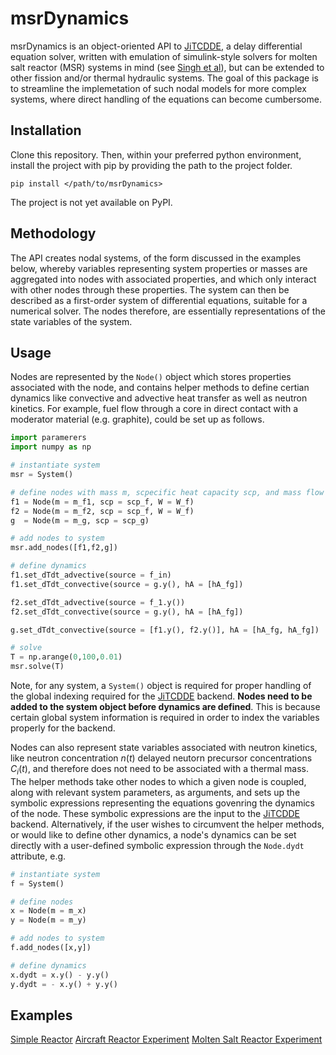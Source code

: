# msrDynamics

msrDynamics is an object-oriented API to [JiTCDDE](https://github.com/neurophysik/jitcdde), 
a delay differential equation solver, written with emulation of simulink-style solvers for
molten salt reactor (MSR) systems in mind (see [Singh et al](https://www.sciencedirect.com/science/article/pii/S030645491730381X)),
but can be extended to other fission and/or thermal hydraulic systems. The goal of this package is to streamline the implemetation of such nodal models for more complex systems, where direct handling of the equations can become cumbersome. 


## Installation

Clone this repository. Then, within your preferred python environment, install the project with pip by providing the path to the project folder. 
```
pip install </path/to/msrDynamics>
```
The project is not yet available on PyPI. 

## Methodology 

The API creates nodal systems, of the form discussed in the examples below, whereby variables representing system properties or masses are aggregated into nodes with associated properties, and which only interact with other nodes through these properties. The system can then be described as a first-order system of differential equations, suitable for a numerical solver. The nodes therefore, are essentially representations of the state variables of the system. 

## Usage

Nodes are represented by the `Node()` object which stores properties associated with the node, and contains helper methods to define certian dynamics like convective and advective heat transfer as well as neutron kinetics. For example, fuel flow through a core in direct contact with a moderator material (e.g. graphite), could be set up as follows. 

```python
import paramerers
import numpy as np

# instantiate system 
msr = System()

# define nodes with mass m, scpecific heat capacity scp, and mass flow W
f1 = Node(m = m_f1, scp = scp_f, W = W_f)
f2 = Node(m = m_f2, scp = scp_f, W = W_f)
g  = Node(m = m_g, scp = scp_g)

# add nodes to system 
msr.add_nodes([f1,f2,g])

# define dynamics 
f1.set_dTdt_advective(source = f_in)
f1.set_dTdt_convective(source = g.y(), hA = [hA_fg])

f2.set_dTdt_advective(source = f_1.y())
f2.set_dTdt_convective(source = g.y(), hA = [hA_fg])

g.set_dTdt_convective(source = [f1.y(), f2.y()], hA = [hA_fg, hA_fg])

# solve 
T = np.arange(0,100,0.01)
msr.solve(T)
```

Note, for any system, a `System()` object is required for proper handling of the global indexing required for the [JiTCDDE](https://github.com/neurophysik/jitcdde) backend. **Nodes need to be added to the system object before dynamics are defined**. This is because certain global system information is required in order to index the variables properly for the backend. 

Nodes can also represent state variables associated with neutron kinetics, like neutron concentration $n(t)$ delayed neutorn precursor concentrations $C_i(t)$, and therefore does not need to be associated with a thermal mass. The helper methods take other nodes to which a given node is coupled, along with relevant system parameters, as arguments, and sets up the symbolic expressions representing the equations govenring the dynamics of the node. These symbolic expressions are the input to the [JiTCDDE](https://github.com/neurophysik/jitcdde) backend. Alternatively, if the user wishes to circumvent the helper methods, or would like to define other dynamics, a node's dynamics can be set directly with a user-defined symbolic expression through the `Node.dydt` attribute, e.g.

```python
# instantiate system 
f = System()

# define nodes
x = Node(m = m_x)
y = Node(m = m_y)

# add nodes to system
f.add_nodes([x,y])

# define dynamics 
x.dydt = x.y() - y.y()
y.dydt = - x.y() + y.y() 
```

## Examples

[Simple Reactor](./examples/toy_reactor)
[Aircraft Reactor Experiment](./examples/are)
[Molten Salt Reactor Experiment](./examples/msre)
